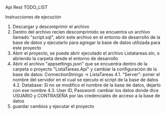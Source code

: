 Api Rest TODO_LIST

Instrucciones de ejecución

1. Descargar y descomprimir el archivo
2. Dentro del archivo recien descomprimido se encuentra un archivo llamado "script.sql", abrir este archivo en el entorno de desarrollo de la base de datos y ejecutarlo para agregar la base de datos utilizada para este proyecto
3. Abrir el proyecto, se puede abrir ejecutado el archivo Listatareas.sln, o abriendo la carpeta desde el entorno de desarrollo
4. Abrir el archivo "appsettings.json" que se encuentra dentro de la carpeta o proyecto "ListaTareas.Api" y cambiar la configuración de la base de datos: ConnectionStrings -> ListaTareas
  4.1. "Server": poner el nombre del servidor en el cual se ejecuto el script de la base de datos
  4.2. Database: Si no se modifico el nombre de la base de datos, dejarlo con ese nombre
  4.3. User ID, Password: cambiar los datos donde dice USUARIO y CONTRASEÑA por las credenciales de acceso a la base de datos
 5. guardar cambios y ejecutar el proyecto
